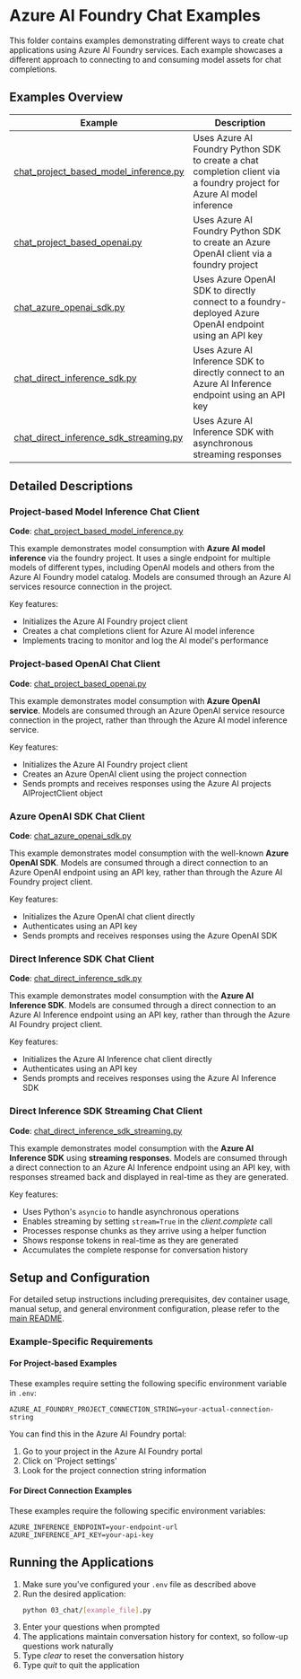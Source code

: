 # Azure AI Foundry Chat Examples

This folder contains examples demonstrating different ways to create chat applications using Azure AI Foundry services. Each example showcases a different approach to connecting to and consuming model assets for chat completions.

## Examples Overview

| Example | Description |
|---------|-------------|
| [chat_project_based_model_inference.py](./chat_project_based_model_inference.py) | Uses Azure AI Foundry Python SDK to create a chat completion client via a foundry project for Azure AI model inference |
| [chat_project_based_openai.py](./chat_project_based_openai.py) | Uses Azure AI Foundry Python SDK to create an Azure OpenAI client via a foundry project |
| [chat_azure_openai_sdk.py](./chat_azure_openai_sdk.py) | Uses Azure OpenAI SDK to directly connect to a foundry-deployed Azure OpenAI endpoint using an API key |
| [chat_direct_inference_sdk.py](./chat_direct_inference_sdk.py) | Uses Azure AI Inference SDK to directly connect to an Azure AI Inference endpoint using an API key |
| [chat_direct_inference_sdk_streaming.py](./chat_direct_inference_sdk_streaming.py) | Uses Azure AI Inference SDK with asynchronous streaming responses |

## Detailed Descriptions

### Project-based Model Inference Chat Client

**Code**: [chat_project_based_model_inference.py](./chat_project_based_model_inference.py)

This example demonstrates model consumption with **Azure AI model inference** via the foundry project. It uses a single endpoint for multiple models of different types, including OpenAI models and others from the Azure AI Foundry model catalog. Models are consumed through an Azure AI services resource connection in the project.

Key features:
- Initializes the Azure AI Foundry project client
- Creates a chat completions client for Azure AI model inference
- Implements tracing to monitor and log the AI model's performance

### Project-based OpenAI Chat Client

**Code**: [chat_project_based_openai.py](./chat_project_based_openai.py)

This example demonstrates model consumption with **Azure OpenAI service**. Models are consumed through an Azure OpenAI service resource connection in the project, rather than through the Azure AI model inference service.

Key features:
- Initializes the Azure AI Foundry project client
- Creates an Azure OpenAI client using the project connection
- Sends prompts and receives responses using the Azure AI projects AIProjectClient object

### Azure OpenAI SDK Chat Client

**Code**: [chat_azure_openai_sdk.py](./chat_azure_openai_sdk.py)

This example demonstrates model consumption with the well-known **Azure OpenAI SDK**. Models are consumed through a direct connection to an Azure OpenAI endpoint using an API key, rather than through the Azure AI Foundry project client.

Key features:
- Initializes the Azure OpenAI chat client directly
- Authenticates using an API key
- Sends prompts and receives responses using the Azure OpenAI SDK

### Direct Inference SDK Chat Client

**Code**: [chat_direct_inference_sdk.py](./chat_direct_inference_sdk.py)

This example demonstrates model consumption with the **Azure AI Inference SDK**. Models are consumed through a direct connection to an Azure AI Inference endpoint using an API key, rather than through the Azure AI Foundry project client.

Key features:
- Initializes the Azure AI Inference chat client directly
- Authenticates using an API key
- Sends prompts and receives responses using the Azure AI Inference SDK

### Direct Inference SDK Streaming Chat Client

**Code**: [chat_direct_inference_sdk_streaming.py](./chat_direct_inference_sdk_streaming.py)

This example demonstrates model consumption with the **Azure AI Inference SDK** using **streaming responses**. Models are consumed through a direct connection to an Azure AI Inference endpoint using an API key, with responses streamed back and displayed in real-time as they are generated.

Key features:
- Uses Python's `asyncio` to handle asynchronous operations
- Enables streaming by setting `stream=True` in the *client.complete* call
- Processes response chunks as they arrive using a helper function
- Shows response tokens in real-time as they are generated
- Accumulates the complete response for conversation history

## Setup and Configuration

For detailed setup instructions including prerequisites, dev container usage, manual setup, and general environment configuration, please refer to the [main README](../README.md#%EF%B8%8F-setup-guide).

### Example-Specific Requirements

#### For Project-based Examples
These examples require setting the following specific environment variable in `.env`:
```
AZURE_AI_FOUNDRY_PROJECT_CONNECTION_STRING=your-actual-connection-string
```

You can find this in the Azure AI Foundry portal:
1. Go to your project in the Azure AI Foundry portal
2. Click on 'Project settings'
3. Look for the project connection string information

#### For Direct Connection Examples
These examples require the following specific environment variables:
```
AZURE_INFERENCE_ENDPOINT=your-endpoint-url
AZURE_INFERENCE_API_KEY=your-api-key
```

## Running the Applications

1. Make sure you've configured your `.env` file as described above
2. Run the desired application:
   ```bash
   python 03_chat/[example_file].py
   ```
3. Enter your questions when prompted
4. The applications maintain conversation history for context, so follow-up questions work naturally
5. Type *clear* to reset the conversation history
6. Type *quit* to quit the application
